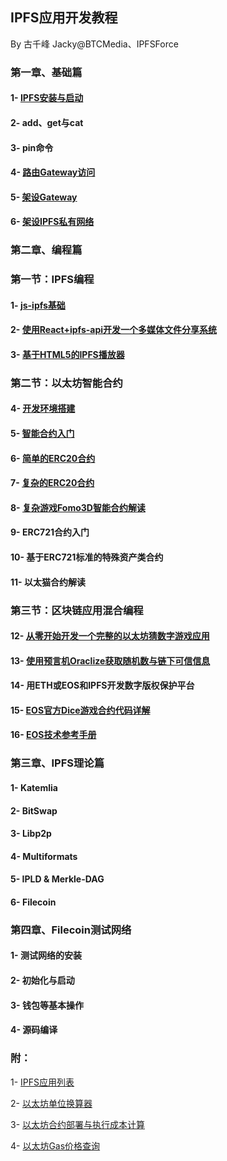 ## IPFS应用开发教程
By 古千峰 Jacky@BTCMedia、IPFSForce

### 第一章、基础篇
#### 1- [IPFS安装与启动](doc/ipfs_setup.md)

#### 2- add、get与cat

#### 3- pin命令

#### 4- [路由Gateway访问](doc/use_gateway.md)

#### 5- [架设Gateway](doc/build_gateway.md)

#### 6- [架设IPFS私有网络](doc/build_private_ipfs.md)

### 第二章、编程篇

### 第一节：IPFS编程

#### 1- [js-ipfs基础](doc/jsipfs-api.md)

#### 2- [使用React+ipfs-api开发一个多媒体文件分享系统](doc/jsipfs-uploader.md)

#### 3- [基于HTML5的IPFS播放器](doc/ipfs_video.md)

### 第二节：以太坊智能合约

#### 4- [开发环境搭建](doc/truffle_ethereum.md)

#### 5- [智能合约入门](doc/smartcontract_base.md)

#### 6- [简单的ERC20合约](doc/erc20_simple.md)

#### 7- [复杂的ERC20合约](doc/complex_erc20.md)

#### 8- [复杂游戏Fomo3D智能合约解读](doc/fomo3d_explain.md)

#### 9- ERC721合约入门

#### 10- 基于ERC721标准的特殊资产类合约

#### 11- 以太猫合约解读

### 第三节：区块链应用混合编程

#### 12- [从零开始开发一个完整的以太坊猜数字游戏应用](doc/casino-ethereum.md)

#### 13- [使用预言机Oraclize获取随机数与链下可信信息](doc/oraclize_random.md)

#### 14- 用ETH或EOS和IPFS开发数字版权保护平台

#### 15- [EOS官方Dice游戏合约代码详解](https://github.com/eoshackathon/eos_dapp_development_cn/blob/master/docs/dice_contract_1.md)

#### 16- [EOS技术参考手册](https://github.com/eoshackathon/eos_dapp_development_cn)

### 第三章、IPFS理论篇

#### 1- Katemlia

#### 2- BitSwap

#### 3- Libp2p

#### 4- Multiformats

#### 5- IPLD & Merkle-DAG

#### 6- Filecoin

### 第四章、Filecoin测试网络

#### 1- 测试网络的安装

#### 2- 初始化与启动

#### 3- 钱包等基本操作

#### 4- 源码编译


### 附：

1- [IPFS应用列表](doc/samples.md)

2- [以太坊单位换算器](https://etherconverter.online/)

3- [以太坊合约部署与执行成本计算](doc/gas_price.md)

4- [以太坊Gas价格查询](https://ethgasstation.info/)

